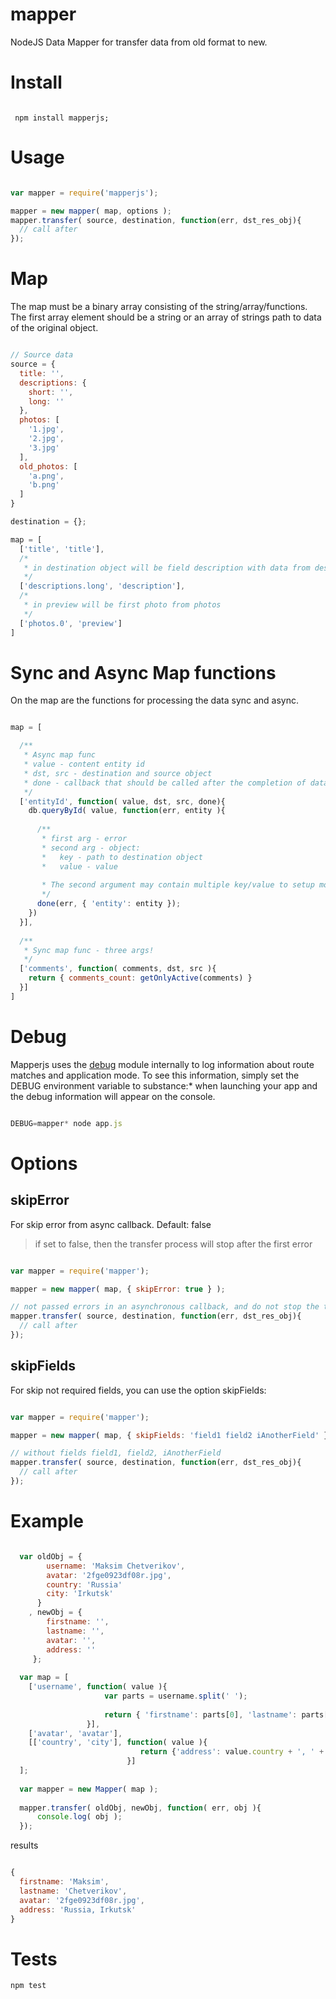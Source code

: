 mapper
======

NodeJS Data Mapper for transfer data from old format to new.

# Install

```

 npm install mapperjs;

```

# Usage

```javascript

var mapper = require('mapperjs');

mapper = new mapper( map, options );
mapper.transfer( source, destination, function(err, dst_res_obj){
  // call after 
});

```

# Map

The map must be a binary array consisting of the string/array/functions. The first array element should be a string or an array of strings path to data of the original object.

```javascript

// Source data
source = {
  title: '',
  descriptions: {
    short: '',
    long: ''
  },
  photos: [
    '1.jpg',
    '2.jpg',
    '3.jpg'
  ],
  old_photos: [
    'a.png',
    'b.png'
  ]
}

destination = {};

map = [
  ['title', 'title'], 
  /*
   * in destination object will be field description with data from descriptions.long
   */
  ['descriptions.long', 'description'],
  /*
   * in preview will be first photo from photos
   */
  ['photos.0', 'preview']
]

```

# Sync and Async Map functions

On the map are the functions for processing the data sync and async.

```javascript

map = [

  /**
   * Async map func
   * value - content entity id
   * dst, src - destination and source object
   * done - callback that should be called after the completion of data processing
   */
  ['entityId', function( value, dst, src, done){
    db.queryById( value, function(err, entity ){
    
      /**
       * first arg - error
       * second arg - object: 
       *   key - path to destination object
       *   value - value
       
       * The second argument may contain multiple key/value to setup more fields and values.
       */
      done(err, { 'entity': entity });
    })
  }],
  
  /**
   * Sync map func - three args!
   */ 
  ['comments', function( comments, dst, src ){
    return { comments_count: getOnlyActive(comments) }
  }]
]

```

# Debug

Mapperjs uses the [debug](https://github.com/visionmedia/debug) module internally to log information about route matches and application mode. To see this information, simply set the DEBUG environment variable to substance:* when launching your app and the debug information will appear on the console.

```javascript

DEBUG=mapper* node app.js

```

# Options

## skipError

For skip error from async callback. Default: false

> if set to false, then the transfer process will stop after the first error

```javascript

var mapper = require('mapper');

mapper = new mapper( map, { skipError: true } );

// not passed errors in an asynchronous callback, and do not stop the transfer process
mapper.transfer( source, destination, function(err, dst_res_obj){
  // call after
});

```

## skipFields

For skip not required fields, you can use the option skipFields:

```javascript

var mapper = require('mapper');

mapper = new mapper( map, { skipFields: 'field1 field2 iAnotherField' } );

// without fields field1, field2, iAnotherField
mapper.transfer( source, destination, function(err, dst_res_obj){
  // call after
});

```


# Example

```javascript

  var oldObj = {
        username: 'Maksim Chetverikov',
        avatar: '2fge0923df08r.jpg',
        country: 'Russia'
        city: 'Irkutsk'
      }
    , newObj = {
        firstname: '',
        lastname: '',
        avatar: '',
        address: ''
     };
 
  var map = [
    ['username', function( value ){
                     var parts = username.split(' ');
 
                     return { 'firstname': parts[0], 'lastname': parts[1] };
                 }],
    ['avatar', 'avatar'],
    [['country', 'city'], function( value ){
                             return {'address': value.country + ', ' + value.city}
                          }]
  ];
 
  var mapper = new Mapper( map );
 
  mapper.transfer( oldObj, newObj, function( err, obj ){
      console.log( obj );
  });

```

results

```javascript

{
  firstname: 'Maksim',
  lastname: 'Chetverikov',
  avatar: '2fge0923df08r.jpg',
  address: 'Russia, Irkutsk'
}

```

# Tests

` npm test `
